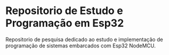 # Repositorio de Estudo e Programação em Esp32

Repositorio de pesquisa dedicado ao estudo e implementação de programação de sistemas embarcados com Esp32 NodeMCU.